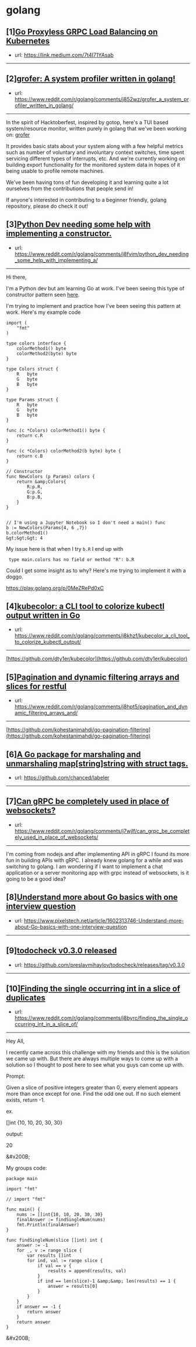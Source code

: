 # golang
## [1][Go Proxyless GRPC Load Balancing on Kubernetes](https://www.reddit.com/r/golang/comments/j8dtnz/go_proxyless_grpc_load_balancing_on_kubernetes/)
- url: https://link.medium.com/7t4I71YAsab
---

## [2][grofer: A system profiler written in golang!](https://www.reddit.com/r/golang/comments/j852wz/grofer_a_system_profiler_written_in_golang/)
- url: https://www.reddit.com/r/golang/comments/j852wz/grofer_a_system_profiler_written_in_golang/
---
In the spirit of Hacktoberfest, inspired by gotop, here's a TUI based system/resource monitor, written purely in golang that we've been working on: [grofer](https://github.com/pesos/grofer)  

It provides basic stats about your system along with a few helpful metrics such as number of voluntary and involuntary context switches, time spent servicing different types of interrupts, etc. And we're currently working on building export functionality for the monitored system data in hopes of it being usable to profile remote machines. 

We've been having tons of fun developing it and learning quite a lot ourselves from the contributions that people send in! 

If anyone's interested in contributing to a beginner friendly, golang repository, please do check it out!
## [3][Python Dev needing some help with implementing a constructor.](https://www.reddit.com/r/golang/comments/j8fvim/python_dev_needing_some_help_with_implementing_a/)
- url: https://www.reddit.com/r/golang/comments/j8fvim/python_dev_needing_some_help_with_implementing_a/
---
Hi there,

I'm a Python dev but am learning Go at work. I've been seeing this type of constructor pattern seen [here](https://stackoverflow.com/questions/18125625/constructors-in-go#:~:text=In%20Go%2C%20a%20constructor%20can,pointer%20to%20a%20modified%20structure.&amp;text=For%20weak%20dependencies%20and%20better,interface%20that%20this%20structure%20implements.&amp;text=Golang%20is%20not%20OOP%20language%20in%20its%20official%20documents). 

I'm trying to implement and practice how I've been seeing this pattern at work. Here's my example code

    import (
        "fmt"
    )

    type colors interface {
        colorMethod1() byte
        colorMethod2(byte) byte
    }

    type Colors struct {
        R   byte
        G   byte
        B   byte
    }

    type Params struct {
        R   byte
        G   byte
        B   byte
    }

    func (c *Colors) colorMethod1() byte {
        return c.R
    }

    func (c *Colors) colorMethod2(b byte) byte {
        return c.B
    }

    // Constructor
    func NewColors (p Params) colors {
        return &amp;Colors{
            R:p.R,
            G:p.G,
            B:p.B,
        }
    }


    // I'm using a Jupyter Notebook so I don't need a main() func
    b := NewColors(Params{4, 6 ,7})
    b.colorMethod1()
    &gt;&gt;&gt; 4

My issue here is that when I try `b.R` I end up with 

     type main.colors has no field or method "R": b.R

Could I get some insight as to why? Here's me trying to implement it with a doggo.

https://play.golang.org/p/0MeZRePd0xC
## [4][kubecolor: a CLI tool to colorize kubectl output written in Go](https://www.reddit.com/r/golang/comments/j8khzf/kubecolor_a_cli_tool_to_colorize_kubectl_output/)
- url: https://www.reddit.com/r/golang/comments/j8khzf/kubecolor_a_cli_tool_to_colorize_kubectl_output/
---
[https://github.com/dty1er/kubecolor](https://github.com/dty1er/kubecolor)
## [5][Pagination and dynamic filtering arrays and slices for restful](https://www.reddit.com/r/golang/comments/j8hpt5/pagination_and_dynamic_filtering_arrays_and/)
- url: https://www.reddit.com/r/golang/comments/j8hpt5/pagination_and_dynamic_filtering_arrays_and/
---
[https://github.com/kohestanimahdi/go-pagination-filtering](https://github.com/kohestanimahdi/go-pagination-filtering)
## [6][A Go package for marshaling and unmarshaling map[string]string with struct tags.](https://www.reddit.com/r/golang/comments/j88glg/a_go_package_for_marshaling_and_unmarshaling/)
- url: https://github.com/chanced/labeler
---

## [7][Can gRPC be completely used in place of websockets?](https://www.reddit.com/r/golang/comments/j7wjlf/can_grpc_be_completely_used_in_place_of_websockets/)
- url: https://www.reddit.com/r/golang/comments/j7wjlf/can_grpc_be_completely_used_in_place_of_websockets/
---
I'm coming from nodejs and after implementing API in gRPC I found its more fun in building APIs with gRPC. I already knew golang for a while and was switching to golang. I am wondering if I want to implement a chat application or a server monitoring app with grpc instead of websockets, is it going to be a good idea?
## [8][Understand more about Go basics with one interview question](https://www.reddit.com/r/golang/comments/j8h35x/understand_more_about_go_basics_with_one/)
- url: https://www.pixelstech.net/article/1602313746-Understand-more-about-Go-basics-with-one-interview-question
---

## [9][todocheck v0.3.0 released](https://www.reddit.com/r/golang/comments/j8gjsp/todocheck_v030_released/)
- url: https://github.com/preslavmihaylov/todocheck/releases/tag/v0.3.0
---

## [10][Finding the single occurring int in a slice of duplicates](https://www.reddit.com/r/golang/comments/j8byrc/finding_the_single_occurring_int_in_a_slice_of/)
- url: https://www.reddit.com/r/golang/comments/j8byrc/finding_the_single_occurring_int_in_a_slice_of/
---
Hey All,

I recently came across this challenge with my friends and this is the solution we came up with.  But there are always multiple ways to come up with a solution so I thought to post here to see what you guys can come up with.

Prompt:

Given a slice of positive integers greater than 0, every element appears more than once except for one. Find the odd one out. If no such element exists, return -1.

ex.

\[\]int {10, 10, 20, 30, 30}

output:

20

&amp;#x200B;

My groups code:

    package main
    
    import "fmt"
    
    // import "fmt"
    
    func main() {
    	nums := []int{10, 10, 20, 30, 30}
    	finalAnswer := findSingleNum(nums)
    	fmt.Println(finalAnswer)
    }
    
    func findSingleNum(slice []int) int {
    	answer := -1
    	for _, v := range slice {
    		var results []int
    		for ind, val := range slice {
    			if val == v {
    				results = append(results, val)
    			}
    			if ind == len(slice)-1 &amp;&amp; len(results) == 1 {
    				answer = results[0]
    			}
    		}
    	}
    	if answer == -1 {
    		return answer
    	}
    	return answer
    }

&amp;#x200B;

